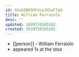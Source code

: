 ```yaml
---
id: Sbs6ZBK9XFzLnJHlwF7pG
title: William Ferraiolo
desc: ''
updated: 1639759165182
created: 1639759165182
---
```



- [[person]] - William Ferraiolo
- appeared 1x at the stoa
